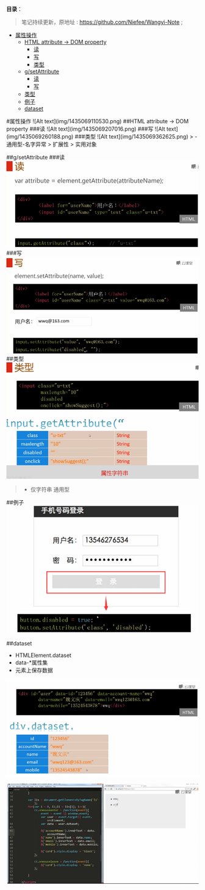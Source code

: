 **目录**：

>笔记持续更新，原地址 : https://github.com/Niefee/Wangyi-Note ;

<ul>
<li><a href="#属性操作">属性操作</a><ul>
<li><a href="#html-attribute-dom-property">HTML attribute → DOM property</a><ul>
<li><a href="#读">读</a></li>
<li><a href="#写">写</a></li>
<li><a href="#类型">类型</a></li>
</ul>
</li>
<li><a href="#gsetattribute">g/setAttribute</a><ul>
<li><a href="#读-1">读</a></li>
<li><a href="#写-1">写</a></li>
</ul>
</li>
<li><a href="#类型-1">类型</a></li>
<li><a href="#例子">例子</a></li>
<li><a href="#dataset">dataset</a></li>
</ul>
</li>
</ul>
#属性操作
![Alt text](img/1435069110530.png)
##HTML attribute → DOM property
###读
![Alt text](img/1435069207016.png)
###写
![Alt text](img/1435069260188.png)
###类型
![Alt text](img/1435069362625.png)
> - 通用型-名字异常
> 扩展性
> 实用对象

##g/setAttribute
###读
![Alt text](img/1435069675967.png)
###写
![Alt text](img/1435069750715.png)
##类型
![Alt text](img/1435069830050.png)
> - 仅字符串
> 通用型

##例子
![Alt text](img/1435069998466.png)

##dataset
 - HTMLElement.dataset
 - data-*属性集
 - 元素上保存数据

![Alt text](img/1435070227739.png)

![Alt text](img/1435070328566.png)
